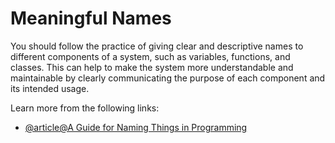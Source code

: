 # Meaningful Names

You should follow the practice of giving clear and descriptive names to different components of a system, such as variables, functions, and classes. This can help to make the system more understandable and maintainable by clearly communicating the purpose of each component and its intended usage.

Learn more from the following links:

- [@article@A Guide for Naming Things in Programming](https://levelup.gitconnected.com/a-guide-for-naming-things-in-programming-2dc2d74879f8)
